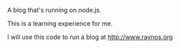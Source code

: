 A blog that's  running on node.js.

This is a learning experience for me.

I will use this code to run a blog at http://www.raynos.org